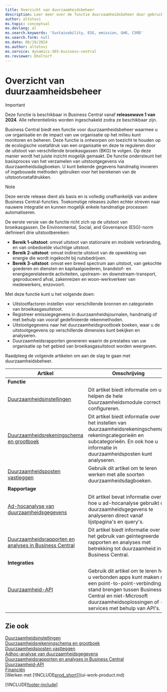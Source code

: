 ```yaml
---
title: Overzicht van duurzaamheidsbeheer
description: Leer meer over de functie duurzaamheidsbeheer door gebruik te maken van de verstrekte informatie en bronnen.
author: altotovi
ms.topic: conceptual
ms.devlang: al
ms.search.keywords: 'Sustainability, ESG, emission, GHG, CSRD'
ms.search.form: null
ms.date: 06/19/2024
ms.author: altotovi
ms.service: dynamics-365-business-central
ms.reviewer: bholtorf
---
```


# Overzicht van duurzaamheidsbeheer

> [!IMPORTANT]
> Deze functie is beschikbaar in Business Central vanaf **releasewave 1 van 2024**. Alle referentielinks worden ingeschakeld zodra ze beschikbaar zijn.

Business Central biedt een functie voor duurzaamheidsbeheer waarmee u uw organisatie en de impact van uw organisatie op het milieu kunt monitoren en beheren. Deze functie is ontworpen om toezicht te houden op de ecologische voetafdruk van een organisatie en deze te reguleren door de uitstoot van verschillende broeikasgassen (BKG) te volgen. Op deze manier wordt het juiste inzicht mogelijk gemaakt. De functie ondersteunt het basisproces van het verzamelen van uitstootgegevens via duurzaamheidsdagboeken. U kunt bekende gegevens handmatig invoeren of ingebouwde methoden gebruiken voor het berekenen van de uitstootvoetafdrukken.

> [!NOTE]
> Deze eerste release dient als basis en is volledig onafhankelijk van andere Business Central-functies. Toekomstige releases zullen echter streven naar nauwere integratie en kunnen mogelijk enkele handmatige processen automatiseren.

De eerste versie van de functie richt zich op de uitstoot van broeikasgassen. De Environmental, Social, and Governance (ESG)-norm definieert drie uitstootbereiken:

- **Bereik 1-uitstoot**: omvat uitstoot van stationaire en mobiele verbranding, en van onbedoelde vluchtige uitstoot.
- **Bereik 2-uitstoot**: omvat indirecte uitstoot van de opwekking van energie die wordt ingekocht bij nutsbedrijven.
- **Bereik 3-uitstoot**: omvat een breed spectrum aan uitstoot, van gekochte goederen en diensten en kapitaalgoederen, brandstof- en energiegerelateerde activiteiten, upstream- en downstream-transport, geproduceerd afval, zakenreizen en woon-werkverkeer van medewerkers, enzovoort.

Met deze functie kunt u het volgende doen:

- Uitstootfactoren instellen voor verschillende bronnen en categorieën van broeikasgasuitstoot.
- Registreer emissiegegevens in duurzaamheidsjournalen, handmatig of met behulp van vooraf gedefinieerde rekenmethoden.
- Uitstootgegevens naar het duurzaamheidsgrootboek boeken, waar u de uitstootgegevens op verschillende dimensies kunt bekijken en analyseren.
- Duurzaamheidsrapporten genereren waarin de prestaties van uw organisatie op het gebied van broeikasgasuitstoot worden weergeven.

Raadpleeg de volgende artikelen om aan de slag te gaan met duurzaamheidsbeheer.

| Artikel | Omschrijving |
|---------|-------------|
| **Functie** |             |
| [Duurzaamheidsinstellingen](finance-sustainability-setup.md) | Dit artikel biedt informatie om u te helpen de hele Duurzaamheidsmodule correct te configureren. |
| [Duurzaamheidsrekeningschema en grootboek](finance-sustainability-accounts-ledger.md) | Dit artikel biedt informatie over het instellen van duurzaamheidsrekeningschema's, rekeningcategorieën en subcategorieën. En ook hoe u informatie in duurzaamheidsposten kunt analyseren. |
| [Duurzaamheidsposten vastleggen](finance-sustainability-journal.md) | Gebruik dit artikel om te leren werken met alle soorten duurzaamheidsdagboeken. |
| **Rapportage** |             |
| [Ad-hocanalyse van duurzaamheidsgegevens](ad-hoc-analysis-sustainability.md) | Dit artikel bevat informatie over hoe u ad-hocanalyse gebruikt om duurzaamheidsgegevens te analyseren direct vanaf lijstpagina's en query's. |
| [Duurzaamheidsrapporten en analyses in Business Central](sustainability-reports.md) | Dit artikel biedt informatie over het gebruik van geïntegreerde rapporten en analyses met betrekking tot duurzaamheid in Business Central. |
| **Integraties** |             |
| [Duurzaamheid-API](/dynamics365/business-central/dev-itpro/api-sustainability/sustainability-api?toc=/dynamics365/business-central/toc.json) | Gebruik dit artikel om te leren hoe u verbonden apps kunt maken die een point-to-point-verbinding tot stand brengen tussen Business Central en niet-Microsoft duurzaamheidsoplossingen of -services met behulp van API's. |

## Zie ook

[Duurzaamheidsinstellingen](finance-sustainability-setup.md)    
[Duurzaamheidsrekeningschema en grootboek](finance-sustainability-accounts-ledger.md)    
[Duurzaamheidsposten vastleggen](finance-sustainability-journal.md)    
[Adhoc-analyse van duurzaamheidsgegevens](ad-hoc-analysis-sustainability.md)    
[Duurzaamheidsrapporten en analyses in Business Central](sustainability-reports.md)   
[Duurzaamheid-API](/dynamics365/business-central/dev-itpro/api-sustainability/sustainability-api?toc=/dynamics365/business-central/toc.json)    
[Financiën](finance.md)    
[Werken met [!INCLUDE[prod_short](includes/prod_short.md)]](ui-work-product.md)    

[!INCLUDE[footer-include](includes/footer-banner.md)]
